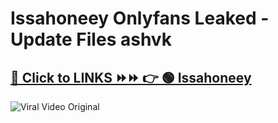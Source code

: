 
 # Issahoneey Onlyfans Leaked - Update Files ashvk

## <h2><a href="https://clipsfans.com/Issahoneey&ref=git">🔗 Click to LINKS ⏩⏩ 👉 🟢 Issahoneey </a></h2>

<a href="https://clipsfans.com/Issahoneey&ref=git" rel="nofollow" data-target="animated-image.originalLink"><img src="https://i.ibb.co.com/xMMVF88/686577567.gif" alt="Viral Video Original" style="max-width: 100%; display: inline-block;" data-target="animated-image.originalImage"></a>


